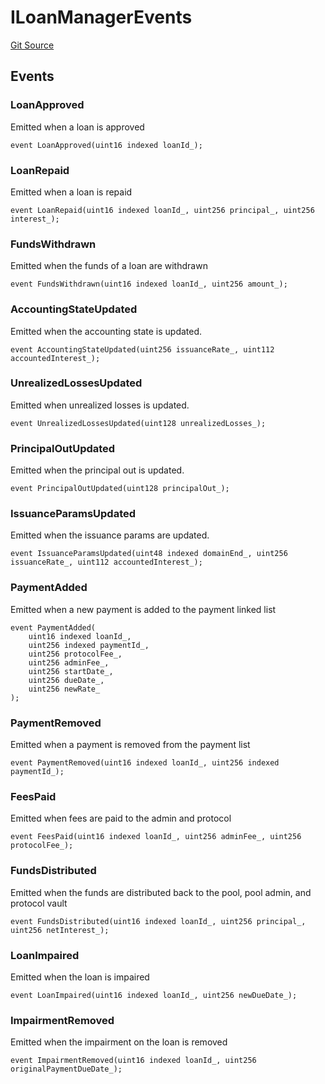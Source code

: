 # ILoanManagerEvents

[Git Source](https://github.com/bsostech/isle/blob/1b9b42ecc99464a07a9859078c2c7bc923a6500d/docs/reference/interfaces)

## Events

### LoanApproved

Emitted when a loan is approved

```solidity
event LoanApproved(uint16 indexed loanId_);
```

### LoanRepaid

Emitted when a loan is repaid

```solidity
event LoanRepaid(uint16 indexed loanId_, uint256 principal_, uint256 interest_);
```

### FundsWithdrawn

Emitted when the funds of a loan are withdrawn

```solidity
event FundsWithdrawn(uint16 indexed loanId_, uint256 amount_);
```

### AccountingStateUpdated

Emitted when the accounting state is updated.

```solidity
event AccountingStateUpdated(uint256 issuanceRate_, uint112 accountedInterest_);
```

### UnrealizedLossesUpdated

Emitted when unrealized losses is updated.

```solidity
event UnrealizedLossesUpdated(uint128 unrealizedLosses_);
```

### PrincipalOutUpdated

Emitted when the principal out is updated.

```solidity
event PrincipalOutUpdated(uint128 principalOut_);
```

### IssuanceParamsUpdated

Emitted when the issuance params are updated.

```solidity
event IssuanceParamsUpdated(uint48 indexed domainEnd_, uint256 issuanceRate_, uint112 accountedInterest_);
```

### PaymentAdded

Emitted when a new payment is added to the payment linked list

```solidity
event PaymentAdded(
    uint16 indexed loanId_,
    uint256 indexed paymentId_,
    uint256 protocolFee_,
    uint256 adminFee_,
    uint256 startDate_,
    uint256 dueDate_,
    uint256 newRate_
);
```

### PaymentRemoved

Emitted when a payment is removed from the payment list

```solidity
event PaymentRemoved(uint16 indexed loanId_, uint256 indexed paymentId_);
```

### FeesPaid

Emitted when fees are paid to the admin and protocol

```solidity
event FeesPaid(uint16 indexed loanId_, uint256 adminFee_, uint256 protocolFee_);
```

### FundsDistributed

Emitted when the funds are distributed back to the pool, pool admin, and protocol vault

```solidity
event FundsDistributed(uint16 indexed loanId_, uint256 principal_, uint256 netInterest_);
```

### LoanImpaired

Emitted when the loan is impaired

```solidity
event LoanImpaired(uint16 indexed loanId_, uint256 newDueDate_);
```

### ImpairmentRemoved

Emitted when the impairment on the loan is removed

```solidity
event ImpairmentRemoved(uint16 indexed loanId_, uint256 originalPaymentDueDate_);
```
